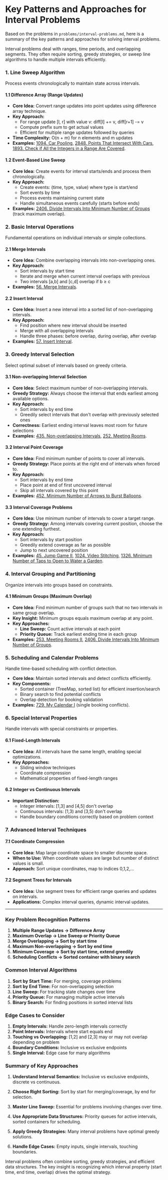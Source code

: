 # Key Patterns and Approaches for Interval Problems

Based on the problems in `problems/interval-problems.md`, here is a summary of the key patterns and approaches for solving interval problems.

Interval problems deal with ranges, time periods, and overlapping segments. They often require sorting, greedy strategies, or sweep line algorithms to handle multiple intervals efficiently.

### 1. Line Sweep Algorithm

Process events chronologically to maintain state across intervals.

#### 1.1 Difference Array (Range Updates)
*   **Core Idea:** Convert range updates into point updates using difference array technique.
*   **Key Approach:**
    *   For range update [l, r] with value v: diff[l] += v, diff[r+1] -= v
    *   Compute prefix sum to get actual values
    *   Efficient for multiple range updates followed by queries
*   **Time Complexity:** O(n + m) for n elements and m updates
*   **Examples:** [1094. Car Pooling](../leetcode/1094.car-pooling.md), [2848. Points That Intersect With Cars](../leetcode/2848.points-that-intersect-with-cars.md), [1893. Check if All the Integers in a Range Are Covered](../leetcode/1893.check-if-all-the-integers-in-a-range-are-covered.md).

#### 1.2 Event-Based Line Sweep
*   **Core Idea:** Create events for interval starts/ends and process them chronologically.
*   **Key Approach:**
    *   Create events: (time, type, value) where type is start/end
    *   Sort events by time
    *   Process events maintaining current state
    *   Handle simultaneous events carefully (starts before ends)
*   **Examples:** [2406. Divide Intervals Into Minimum Number of Groups](../leetcode/2406.divide-intervals-into-minimum-number-of-groups.md) (track maximum overlap).

### 2. Basic Interval Operations

Fundamental operations on individual intervals or simple collections.

#### 2.1 Merge Intervals
*   **Core Idea:** Combine overlapping intervals into non-overlapping ones.
*   **Key Approach:**
    *   Sort intervals by start time
    *   Iterate and merge when current interval overlaps with previous
    *   Two intervals [a,b] and [c,d] overlap if b ≥ c
*   **Examples:** [56. Merge Intervals](../leetcode/56.merge-intervals.md).

#### 2.2 Insert Interval
*   **Core Idea:** Insert a new interval into a sorted list of non-overlapping intervals.
*   **Key Approach:**
    *   Find position where new interval should be inserted
    *   Merge with all overlapping intervals
    *   Handle three phases: before overlap, during overlap, after overlap
*   **Examples:** [57. Insert Interval](../leetcode/57.insert-interval.md).

### 3. Greedy Interval Selection

Select optimal subset of intervals based on greedy criteria.

#### 3.1 Non-overlapping Interval Selection
*   **Core Idea:** Select maximum number of non-overlapping intervals.
*   **Greedy Strategy:** Always choose the interval that ends earliest among available options.
*   **Key Approach:**
    *   Sort intervals by end time
    *   Greedily select intervals that don't overlap with previously selected ones
*   **Correctness:** Earliest ending interval leaves most room for future selections
*   **Examples:** [435. Non-overlapping Intervals](../leetcode/435.non-overlapping-intervals.md), [252. Meeting Rooms](../leetcode/252.meeting-rooms-i.md).

#### 3.2 Interval Point Coverage
*   **Core Idea:** Find minimum number of points to cover all intervals.
*   **Greedy Strategy:** Place points at the right end of intervals when forced to.
*   **Key Approach:**
    *   Sort intervals by end time
    *   Place point at end of first uncovered interval
    *   Skip all intervals covered by this point
*   **Examples:** [452. Minimum Number of Arrows to Burst Balloons](../leetcode/452.minimum-number-of-arrows-to-burst-balloons.md).

#### 3.3 Interval Coverage Problems
*   **Core Idea:** Use minimum number of intervals to cover a target range.
*   **Greedy Strategy:** Among intervals covering current position, choose the one extending furthest.
*   **Key Approach:**
    *   Sort intervals by start position
    *   Greedily extend coverage as far as possible
    *   Jump to next uncovered position
*   **Examples:** [45. Jump Game II](../leetcode/45.jump-game-ii.md), [1024. Video Stitching](../leetcode/1024.video-stitching.md), [1326. Minimum Number of Taps to Open to Water a Garden](../leetcode/1326.minimum-number-of-taps-to-open-to-water-a-garden.md).

### 4. Interval Grouping and Partitioning

Organize intervals into groups based on constraints.

#### 4.1 Minimum Groups (Maximum Overlap)
*   **Core Idea:** Find minimum number of groups such that no two intervals in same group overlap.
*   **Key Insight:** Minimum groups equals maximum overlap at any point.
*   **Key Approaches:**
    *   **Line Sweep:** Count active intervals at each point
    *   **Priority Queue:** Track earliest ending time in each group
*   **Examples:** [253. Meeting Rooms II](../leetcode/253.meeting-rooms-ii.md), [2406. Divide Intervals Into Minimum Number of Groups](../leetcode/2406.divide-intervals-into-minimum-number-of-groups.md).

### 5. Scheduling and Calendar Problems

Handle time-based scheduling with conflict detection.

*   **Core Idea:** Maintain sorted intervals and detect conflicts efficiently.
*   **Key Components:**
    *   Sorted container (TreeMap, sorted list) for efficient insertion/search
    *   Binary search to find potential conflicts
    *   Overlap detection for booking validation
*   **Examples:** [729. My Calendar I](../leetcode/729.my-calendar-i.md) (single booking conflicts).

### 6. Special Interval Properties

Handle intervals with special constraints or properties.

#### 6.1 Fixed-Length Intervals
*   **Core Idea:** All intervals have the same length, enabling special optimizations.
*   **Key Approaches:**
    *   Sliding window techniques
    *   Coordinate compression
    *   Mathematical properties of fixed-length ranges

#### 6.2 Integer vs Continuous Intervals
*   **Important Distinction:**
    *   Integer intervals: [1,3] and [4,5] don't overlap
    *   Continuous intervals: [1,3) and [3,5) don't overlap
    *   Handle boundary conditions correctly based on problem context

### 7. Advanced Interval Techniques

#### 7.1 Coordinate Compression
*   **Core Idea:** Map large coordinate space to smaller discrete space.
*   **When to Use:** When coordinate values are large but number of distinct values is small.
*   **Approach:** Sort unique coordinates, map to indices 0,1,2,...

#### 7.2 Segment Trees for Intervals
*   **Core Idea:** Use segment trees for efficient range queries and updates on intervals.
*   **Applications:** Complex interval queries, dynamic interval updates.

---

### Key Problem Recognition Patterns

1. **Multiple Range Updates → Difference Array**
2. **Maximum Overlap → Line Sweep or Priority Queue**
3. **Merge Overlapping → Sort by start time**
4. **Maximum Non-overlapping → Sort by end time**
5. **Minimum Coverage → Sort by start time, extend greedily**
6. **Scheduling Conflicts → Sorted container with binary search**

### Common Interval Algorithms

1. **Sort by Start Time:** For merging, coverage problems
2. **Sort by End Time:** For non-overlapping selection
3. **Line Sweep:** For tracking state changes over time
4. **Priority Queue:** For managing multiple active intervals
5. **Binary Search:** For finding positions in sorted interval lists

### Edge Cases to Consider

1. **Empty Intervals:** Handle zero-length intervals correctly
2. **Point Intervals:** Intervals where start equals end
3. **Touching vs Overlapping:** [1,2] and [2,3] may or may not overlap depending on problem
4. **Boundary Conditions:** Inclusive vs exclusive endpoints
5. **Single Interval:** Edge case for many algorithms

### Summary of Key Approaches

1. **Understand Interval Semantics:** Inclusive vs exclusive endpoints, discrete vs continuous.

2. **Choose Right Sorting:** Sort by start for merging/coverage, by end for selection.

3. **Master Line Sweep:** Essential for problems involving changes over time.

4. **Use Appropriate Data Structures:** Priority queues for active intervals, sorted containers for scheduling.

5. **Apply Greedy Strategies:** Many interval problems have optimal greedy solutions.

6. **Handle Edge Cases:** Empty inputs, single intervals, touching boundaries.

Interval problems often combine sorting, greedy strategies, and efficient data structures. The key insight is recognizing which interval property (start time, end time, overlap) drives the optimal strategy.